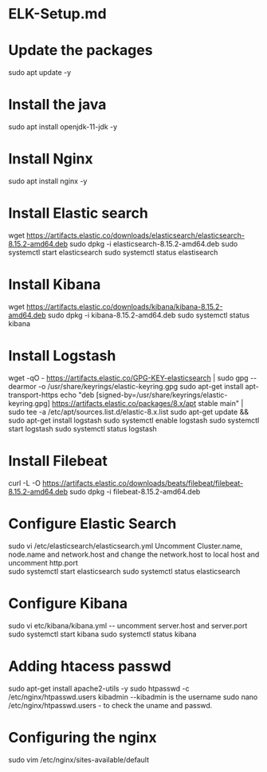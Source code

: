 # ELK-Setup.md

# Update the packages
sudo apt update -y

# Install the java
sudo apt install openjdk-11-jdk -y

# Install Nginx
sudo apt install nginx -y

# Install Elastic search
wget https://artifacts.elastic.co/downloads/elasticsearch/elasticsearch-8.15.2-amd64.deb
sudo dpkg -i elasticsearch-8.15.2-amd64.deb
sudo systemctl start elasticsearch
sudo systemctl status elastisearch

# Install Kibana
wget https://artifacts.elastic.co/downloads/kibana/kibana-8.15.2-amd64.deb
sudo dpkg -i kibana-8.15.2-amd64.deb
sudo systemctl status kibana

# Install Logstash
wget -qO - https://artifacts.elastic.co/GPG-KEY-elasticsearch | sudo gpg --dearmor -o /usr/share/keyrings/elastic-keyring.gpg
sudo apt-get install apt-transport-https
echo "deb [signed-by=/usr/share/keyrings/elastic-keyring.gpg] https://artifacts.elastic.co/packages/8.x/apt stable main" | sudo tee -a /etc/apt/sources.list.d/elastic-8.x.list
sudo apt-get update && sudo apt-get install logstash
sudo systemctl enable logstash
sudo systemctl start logstash
sudo systemctl status logstash

# Install Filebeat
curl -L -O https://artifacts.elastic.co/downloads/beats/filebeat/filebeat-8.15.2-amd64.deb
sudo dpkg -i filebeat-8.15.2-amd64.deb

# Configure Elastic Search
sudo vi /etc/elasticsearch/elasticsearch.yml 
Uncomment Cluster.name, node.name and network.host and change the network.host to local host and uncomment http.port  
sudo systemctl start elasticsearch
sudo systemctl status elasticsearch

# Configure Kibana
sudo vi etc/kibana/kibana.yml -- uncomment server.host and server.port
sudo systemctl start kibana
sudo systemctl status kibana

# Adding htacess passwd
sudo apt-get install apache2-utils -y
sudo htpasswd -c /etc/nginx/htpasswd.users kibadmin --kibadmin is the username
sudo nano /etc/nginx/htpasswd.users - to check the uname and passwd.

# Configuring the nginx
sudo vim /etc/nginx/sites-available/default
